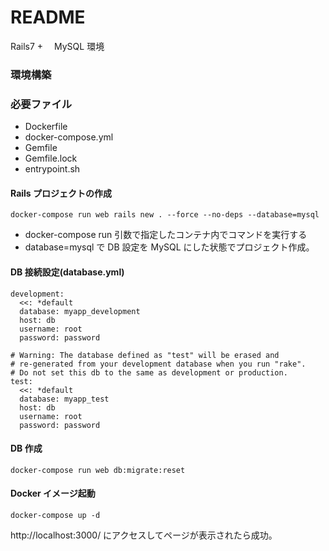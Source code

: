 # README

Rails7 +　 MySQL 環境

### 環境構築

### 必要ファイル

- Dockerfile
- docker-compose.yml
- Gemfile
- Gemfile.lock
- entrypoint.sh

#### Rails プロジェクトの作成

```
docker-compose run web rails new . --force --no-deps --database=mysql
```

- docker-compose run 引数で指定したコンテナ内でコマンドを実行する
- database=mysql で DB 設定を MySQL にした状態でプロジェクト作成。

#### DB 接続設定(database.yml)

```
development:
  <<: *default
  database: myapp_development
  host: db
  username: root
  password: password

# Warning: The database defined as "test" will be erased and
# re-generated from your development database when you run "rake".
# Do not set this db to the same as development or production.
test:
  <<: *default
  database: myapp_test
  host: db
  username: root
  password: password
```

#### DB 作成

```
docker-compose run web db:migrate:reset
```

#### Docker イメージ起動

```
docker-compose up -d
```

http://localhost:3000/ にアクセスしてページが表示されたら成功。
